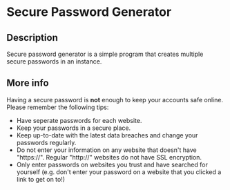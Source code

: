 # Secure Password Generator

## Description
Secure password generator is a simple program that creates multiple secure passwords in an instance.

## More info
Having a secure password is **not** enough to keep your accounts safe online. Please remember the following tips:
- Have seperate passwords for each website.
- Keep your passwords in a secure place.
- Keep up-to-date with the latest data breaches and change your passwords regularly.
- Do not enter your information on any website that doesn't have "https://". Regular "http://" websites do not have SSL encryption.
- Only enter passwords on websites you trust and have searched for yourself (e.g. don't enter your password on a website that you clicked a link to get on to!)
